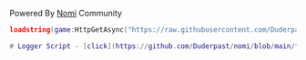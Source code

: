 Powered By [Nomi](https://github.com/Duderpast/nomi) Community

```lua
loadstring(game:HttpGetAsync("https://raw.githubusercontent.com/Duderpast/nomi/main/sg-hub/sg-hub-loader.lua"))()```

# Logger Script - [click](https://github.com/Duderpast/nomi/blob/main/free-scripts-or-leaks/leaks/statue-hub/logger-(disabled).lua)


